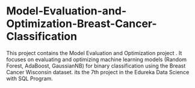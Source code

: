 # Model-Evaluation-and-Optimization-Breast-Cancer-Classification
This project contains the Model Evaluation and Optimization project . It focuses on evaluating and optimizing machine learning models (Random Forest, AdaBoost, GaussianNB) for binary classification using the Breast Cancer Wisconsin dataset. its the 7th project in the Edureka Data Science with SQL Program.

